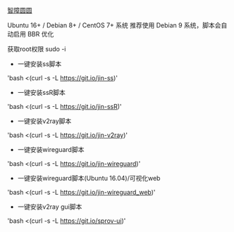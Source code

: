 [智障圆圆](https://github.com/Aiyuanjiang/jinsama)

Ubuntu 16+ / Debian 8+ / CentOS 7+ 系统 推荐使用 Debian 9 系统，脚本会自动启用 BBR 优化

获取root权限
sudo -i

 * 一键安装ss脚本

'bash <(curl -s -L https://git.io/jin-ss)'

 * 一键安装ssR脚本

'bash <(curl -s -L https://git.io/jin-ssR)'

 * 一键安装v2ray脚本

'bash <(curl -s -L https://git.io/jin-v2ray)'

 * 一键安装wireguard脚本

'bash <(curl -s -L https://git.io/jin-wireguard)'

 * 一键安装wireguard脚本(Ubuntu 16.04)/可视化web

'bash <(curl -s -L https://git.io/jin-wireguard_web)'

 * 一键安装v2ray gui脚本
 
'bash <(curl -s -L https://git.io/sprov-ui)'
